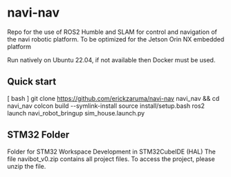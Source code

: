 # navi-nav

Repo for the use of ROS2 Humble and SLAM for control and navigation of the navi robotic platform. To be optimized for the Jetson Orin NX embedded platform

Run natively on Ubuntu 22.04, if not available then Docker must be used.

## Quick start
[ bash ]
git clone https://github.com/erickzaruma/navi-nav navi_nav && cd navi_nav
colcon build --symlink-install
source install/setup.bash
ros2 launch navi_robot_bringup sim_house.launch.py

## STM32 Folder
Folder for STM32 Workspace Development in STM32CubeIDE (HAL)
The file navibot_v0.zip contains all project files. To access the project, please unzip the file.

